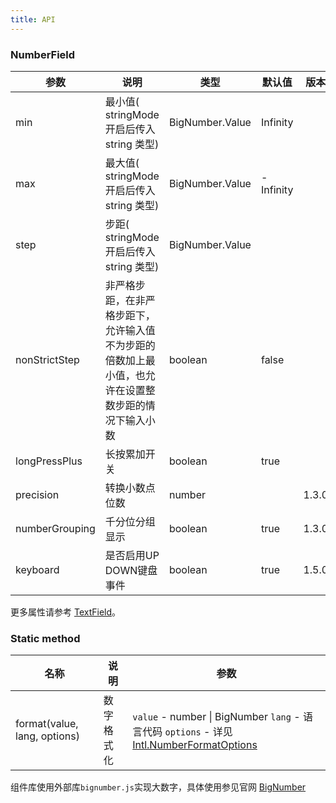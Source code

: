 ```yaml
---
title: API
---
```


### NumberField

| 参数 | 说明   | 类型   | 默认值 | 版本    |
| ---- | ------ | ------ | ------ |------ |
| min  | 最小值( stringMode 开启后传入 string 类型) | BigNumber.Value |   Infinity  ||
| max  | 最大值( stringMode 开启后传入 string 类型) | BigNumber.Value |   -Infinity   ||
| step | 步距( stringMode 开启后传入 string 类型)   | BigNumber.Value |        ||
| nonStrictStep | 非严格步距，在非严格步距下，允许输入值不为步距的倍数加上最小值，也允许在设置整数步距的情况下输入小数   | boolean | false ||
| longPressPlus | 长按累加开关  | boolean | true ||
| precision | 转换小数点位数 | number |  | 1.3.0 |
| numberGrouping | 千分位分组显示 | boolean | true | 1.3.0 |
| keyboard | 是否启用UP DOWN键盘事件 | boolean | true | 1.5.0 |

更多属性请参考 [TextField](/zh/procmp/data-entry/text-field/#TextField)。

### Static method

| 名称                         | 说明       | 参数    |
| ---------------------------- | ---------- | -------------------------------------------------------------------------------------------------------------------------------------------------------------------------- |
| format(value, lang, options) | 数字格式化 | `value` - number \| BigNumber `lang` - 语言代码 `options` - 详见[Intl.NumberFormatOptions](https://developer.mozilla.org/zh-CN/docs/Web/JavaScript/Reference/Global_Objects/NumberFormat) |


组件库使用外部库`bignumber.js`实现大数字，具体使用参见官网 [BigNumber](https://mikemcl.github.io/bignumber.js/)

<style>
.Pane.horizontal.Pane1 .c7n-pro-input-number-wrapper {
  margin-bottom: .1rem;
}
</style>
